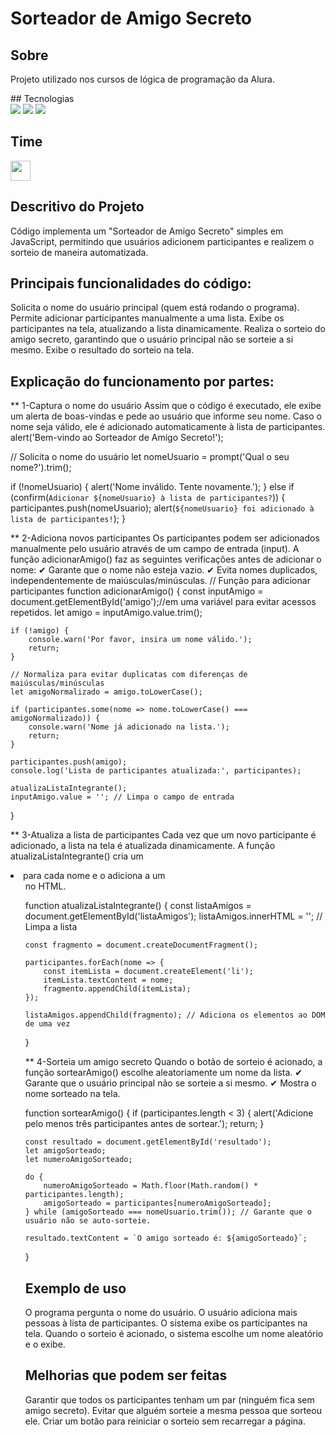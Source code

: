 <h1>Sorteador de Amigo Secreto</h1>

<h2>Sobre</h2>
<p>Projeto utilizado nos cursos de lógica de programação da Alura.</p>
## Tecnologias
<div>
  <img src="https://img.shields.io/badge/HTML-239120?style=for-the-badge&logo=html5&logoColor=white">
  <img src="https://img.shields.io/badge/CSS-239120?&style=for-the-badge&logo=css3&logoColor=white">
  <img src="https://img.shields.io/badge/JavaScript-F7DF1E?style=for-the-badge&logo=javascript&logoColor=black">
</div>
<h2>Time</h2>
<div>
 <img src="https://avatars.githubusercontent.com/u/66964523?v=4" 
   alt="" size="32" height="32" width="32" data-view-component="true" 
   class="avatar circle"> 
</div>
<h2>Descritivo do Projeto</h2>
Código implementa um "Sorteador de Amigo Secreto" simples em JavaScript, 
permitindo que usuários adicionem participantes e realizem o sorteio de maneira automatizada.

<h2>Principais funcionalidades do código:</h2>

Solicita o nome do usuário principal (quem está rodando o programa).
Permite adicionar participantes manualmente a uma lista.
Exibe os participantes na tela, atualizando a lista dinamicamente.
Realiza o sorteio do amigo secreto, garantindo que o usuário principal não se sorteie a si mesmo.
Exibe o resultado do sorteio na tela.

<h2>Explicação do funcionamento por partes:</h2>

** 1️-Captura o nome do usuário
Assim que o código é executado, ele exibe um alerta de boas-vindas e pede ao usuário que informe seu nome.
Caso o nome seja válido, ele é adicionado automaticamente à lista de participantes.
alert('Bem-vindo ao Sorteador de Amigo Secreto!');

// Solicita o nome do usuário
let nomeUsuario = prompt('Qual o seu nome?').trim();

if (!nomeUsuario) {
    alert('Nome inválido. Tente novamente.');
} else if (confirm(`Adicionar ${nomeUsuario} à lista de participantes?`)) {
    participantes.push(nomeUsuario);
    alert(`${nomeUsuario} foi adicionado à lista de participantes!`);
}

** 2️-Adiciona novos participantes
Os participantes podem ser adicionados manualmente pelo usuário através de um campo de entrada (input).
A função adicionarAmigo() faz as seguintes verificações antes de adicionar o nome:
✔ Garante que o nome não esteja vazio.
✔ Evita nomes duplicados, independentemente de maiúsculas/minúsculas.
// Função para adicionar participantes
function adicionarAmigo() {
    const inputAmigo = document.getElementById('amigo');//em uma variável para evitar acessos repetidos.
    let amigo = inputAmigo.value.trim();

    if (!amigo) {
        console.warn('Por favor, insira um nome válido.');
        return;
    }

    // Normaliza para evitar duplicatas com diferenças de maiúsculas/minúsculas
    let amigoNormalizado = amigo.toLowerCase();

    if (participantes.some(nome => nome.toLowerCase() === amigoNormalizado)) {
        console.warn('Nome já adicionado na lista.');
        return;
    }

    participantes.push(amigo);
    console.log('Lista de participantes atualizada:', participantes);

    atualizaListaIntegrante();
    inputAmigo.value = ''; // Limpa o campo de entrada
}

** 3️-Atualiza a lista de participantes
Cada vez que um novo participante é adicionado, a lista na tela é atualizada dinamicamente.
A função atualizaListaIntegrante() cria um <li> para cada nome e o adiciona a um <ul> no HTML.

function atualizaListaIntegrante() {
    const listaAmigos = document.getElementById('listaAmigos');
    listaAmigos.innerHTML = ''; // Limpa a lista

    const fragmento = document.createDocumentFragment();

    participantes.forEach(nome => {
        const itemLista = document.createElement('li');
        itemLista.textContent = nome;
        fragmento.appendChild(itemLista);
    });

    listaAmigos.appendChild(fragmento); // Adiciona os elementos ao DOM de uma vez
}

** 4️-Sorteia um amigo secreto
Quando o botão de sorteio é acionado, a função sortearAmigo() escolhe aleatoriamente um nome da lista.
✔ Garante que o usuário principal não se sorteie a si mesmo.
✔ Mostra o nome sorteado na tela.

function sortearAmigo() {
    if (participantes.length < 3) {
        alert('Adicione pelo menos três participantes antes de sortear.');
        return;
    }

    const resultado = document.getElementById('resultado');
    let amigoSorteado;
    let numeroAmigoSorteado;
    
    do {
        numeroAmigoSorteado = Math.floor(Math.random() * participantes.length);
        amigoSorteado = participantes[numeroAmigoSorteado];
    } while (amigoSorteado === nomeUsuario.trim()); // Garante que o usuário não se auto-sorteie.

    resultado.textContent = `O amigo sorteado é: ${amigoSorteado}`;
}

<h2>Exemplo de uso</h2>
O programa pergunta o nome do usuário.
O usuário adiciona mais pessoas à lista de participantes.
O sistema exibe os participantes na tela.
Quando o sorteio é acionado, o sistema escolhe um nome aleatório e o exibe.

<h2>Melhorias que podem ser feitas</h2>
Garantir que todos os participantes tenham um par (ninguém fica sem amigo secreto).
Evitar que alguém sorteie a mesma pessoa que sorteou ele.
Criar um botão para reiniciar o sorteio sem recarregar a página.

